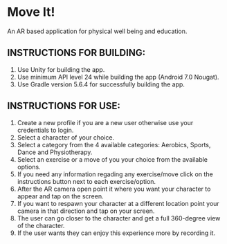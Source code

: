 # Move It! 

An AR based application for physical well being and education. 

## INSTRUCTIONS FOR BUILDING:
1. Use Unity for building the app.
2. Use minimum API level 24 while building the app (Android 7.0 Nougat).
3. Use Gradle version 5.6.4 for successfully building the app.

## INSTRUCTIONS FOR USE:
 1. Create a new profile if you are a new user otherwise use your credentials to login.
 2. Select a character of your choice.
 3. Select a category from the 4 available categories: Aerobics, Sports, Dance and Physiotherapy.
 4. Select an exercise or a move of you your choice from the available options.
 5. If you need any information regading any exercise/move click on the instructions button next to each exercise/option.
 6. After the AR camera open point it where you want your character to appear and tap on the screen.
 7. If you want to respawn your character at a different location point your camera in that direction and tap on your screen.
 8. The user can go closer to the character and get a full 360-degree view of the character.
 9. If the user wants they can enjoy this experience more by recording it. 
